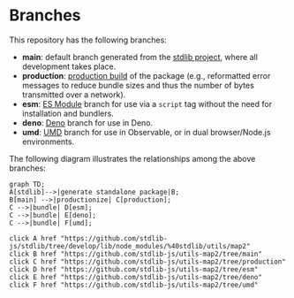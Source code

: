 <!--

@license Apache-2.0

Copyright (c) 2022 The Stdlib Authors.

Licensed under the Apache License, Version 2.0 (the "License");
you may not use this file except in compliance with the License.
You may obtain a copy of the License at

    http://www.apache.org/licenses/LICENSE-2.0

Unless required by applicable law or agreed to in writing, software
distributed under the License is distributed on an "AS IS" BASIS,
WITHOUT WARRANTIES OR CONDITIONS OF ANY KIND, either express or implied.
See the License for the specific language governing permissions and
limitations under the License.

-->

# Branches

This repository has the following branches:

-   **main**: default branch generated from the [stdlib project][stdlib-url], where all development takes place.
-   **production**: [production build][production-url] of the package (e.g., reformatted error messages to reduce bundle sizes and thus the number of bytes transmitted over a network).
-   **esm**: [ES Module][esm-url] branch for use via a `script` tag without the need for installation and bundlers.
-   **deno**: [Deno][deno-url] branch for use in Deno.
-   **umd**: [UMD][umd-url] branch for use in Observable, or in dual browser/Node.js environments.

The following diagram illustrates the relationships among the above branches:

```mermaid
graph TD;
A[stdlib]-->|generate standalone package|B;
B[main] -->|productionize| C[production];
C -->|bundle| D[esm];
C -->|bundle| E[deno];
C -->|bundle| F[umd];

click A href "https://github.com/stdlib-js/stdlib/tree/develop/lib/node_modules/%40stdlib/utils/map2"
click B href "https://github.com/stdlib-js/utils-map2/tree/main"
click C href "https://github.com/stdlib-js/utils-map2/tree/production"
click D href "https://github.com/stdlib-js/utils-map2/tree/esm"
click E href "https://github.com/stdlib-js/utils-map2/tree/deno"
click F href "https://github.com/stdlib-js/utils-map2/tree/umd"
```

[stdlib-url]: https://github.com/stdlib-js/stdlib/tree/develop/lib/node_modules/%40stdlib/utils/map2
[production-url]: https://github.com/stdlib-js/utils-map2/tree/production
[deno-url]: https://github.com/stdlib-js/utils-map2/tree/deno
[umd-url]: https://github.com/stdlib-js/utils-map2/tree/umd
[esm-url]: https://github.com/stdlib-js/utils-map2/tree/esm